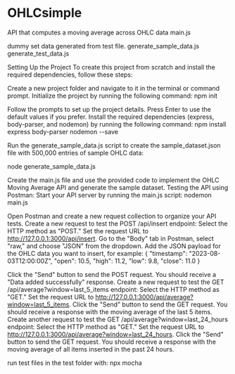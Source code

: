# OHLCsimple
API that computes a moving average across OHLC data
main.js

dummy set data generated from test file.
generate_sample_data.js
generate_test_data.js

Setting Up the Project
To create this project from scratch and install the required dependencies, follow these steps:

Create a new project folder and navigate to it in the terminal or command prompt.
Initialize the project by running the following command:
  npm init
        
Follow the prompts to set up the project details. Press Enter to use the default values if you prefer.
Install the required dependencies (express, body-parser, and nodemon) by running the following command:
  npm install express body-parser nodemon --save

Run the generate_sample_data.js script to create the sample_dataset.json file with 500,000 entries of sample OHLC data:

node generate_sample_data.js

Create the main.js file and use the provided code to implement the OHLC Moving Average API and generate the sample dataset.
Testing the API using Postman:
Start your API server by running the main.js script:
  nodemon main.js
        
Open Postman and create a new request collection to organize your API tests.
Create a new request to test the POST /api/insert endpoint:
Select the HTTP method as "POST."
Set the request URL to http://127.0.0.1:3000/api/insert.
Go to the "Body" tab in Postman, select "raw," and choose "JSON" from the dropdown.
Add the JSON payload for the OHLC data you want to insert, for example:
  {
    "timestamp": "2023-08-03T12:00:00Z",
    "open": 10.5,
    "high": 11.2,
    "low": 9.8,
    "close": 11.0
  }
          
Click the "Send" button to send the POST request. You should receive a "Data added successfully" response.
Create a new request to test the GET /api/average?window=last_5_items endpoint:
Select the HTTP method as "GET."
Set the request URL to http://127.0.0.1:3000/api/average?window=last_5_items.
Click the "Send" button to send the GET request. You should receive a response with the moving average of the last 5 items.
Create another request to test the GET /api/average?window=last_24_hours endpoint:
Select the HTTP method as "GET."
Set the request URL to http://127.0.0.1:3000/api/average?window=last_24_hours.
Click the "Send" button to send the GET request. You should receive a response with the moving average of all items inserted in the past 24 hours.

run test files in the test folder with:
npx mocha